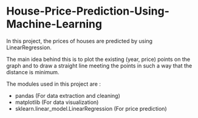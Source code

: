 # House-Price-Prediction-Using-Machine-Learning

In this project, the prices of houses are predicted by using LinearRegression.

The main idea behind this is to plot the existing (year, price) points on the graph and to draw a straight line meeting the points in such a way that the distance is minimum.

The modules used in this project are : 
  
  - pandas (For data extraction and cleaning)
  - matplotlib (For data visualization)
  - sklearn.linear_model.LinearRegression (For price prediction)
  
